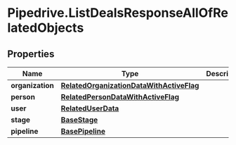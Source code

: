 # Pipedrive.ListDealsResponseAllOfRelatedObjects

## Properties

Name | Type | Description | Notes
------------ | ------------- | ------------- | -------------
**organization** | [**RelatedOrganizationDataWithActiveFlag**](RelatedOrganizationDataWithActiveFlag.md) |  | [optional] 
**person** | [**RelatedPersonDataWithActiveFlag**](RelatedPersonDataWithActiveFlag.md) |  | [optional] 
**user** | [**RelatedUserData**](RelatedUserData.md) |  | [optional] 
**stage** | [**BaseStage**](BaseStage.md) |  | [optional] 
**pipeline** | [**BasePipeline**](BasePipeline.md) |  | [optional] 


